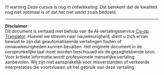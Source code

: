 <!--
CO_OP_TRANSLATOR_METADATA:
{
  "original_hash": "2181120061f61c60bf4595e71174e406",
  "translation_date": "2025-10-17T02:04:16+00:00",
  "source_file": "docs/includes/disclaimer.md",
  "language_code": "nl"
}
-->
!!! warning
    Deze cursus is nog in ontwikkeling. Dat betekent dat de kwaliteit nog niet optimaal is of dat het niet werkt zoals bedoeld.

---

**Disclaimer**:  
Dit document is vertaald met behulp van de AI-vertalingsservice [Co-op Translator](https://github.com/Azure/co-op-translator). Hoewel we streven naar nauwkeurigheid, dient u zich ervan bewust te zijn dat geautomatiseerde vertalingen fouten of onnauwkeurigheden kunnen bevatten. Het originele document in de oorspronkelijke taal moet worden beschouwd als de gezaghebbende bron. Voor kritieke informatie wordt professionele menselijke vertaling aanbevolen. Wij zijn niet aansprakelijk voor misverstanden of verkeerde interpretaties die voortvloeien uit het gebruik van deze vertaling.